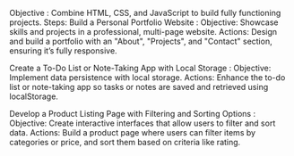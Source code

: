 Objective :
 Combine HTML, CSS, and JavaScript to build fully functioning projects.
 Steps:
 Build a Personal Portfolio Website :
 Objective: Showcase skills and projects in a professional, multi-page website.
 Actions: Design and build a portfolio with an "About", "Projects", and "Contact" section, ensuring it’s fully responsive.
 
 Create a To-Do List or Note-Taking App with Local Storage :
 Objective: Implement data persistence with local storage.
 Actions: Enhance the to-do list or note-taking app so tasks or notes are saved and retrieved using localStorage.
 
 Develop a Product Listing Page with Filtering and Sorting Options :
 Objective: Create interactive interfaces that allow users to filter and sort data.
 Actions: Build a product page where users can filter items by categories or
 price, and sort them based on criteria like rating.
